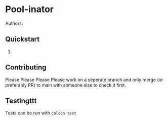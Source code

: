 # Pool-inator

Authors:


## Quickstart
1. 

## Contributing
Please Please Please Please work on a seperate branch and only merge (or preferably PR) to main with someone else to check it first.

## Testingttt
Tests can be run with `colcon test`
